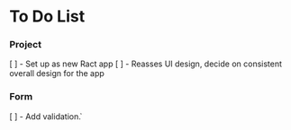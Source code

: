 # To Do List

### Project

[ ] - Set up as new Ract app
[ ] - Reasses UI design, decide on consistent overall design for the app

### Form

[ ] - Add validation.̀